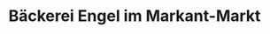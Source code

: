 ---
title: "Bäckerei Engel im Markant-Markt"
url: /detmold/baeckerei-engel-im-markant-markt/
shop: Bäckerei
---